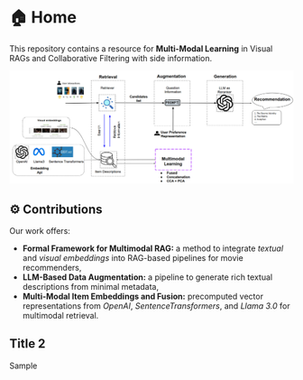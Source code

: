 # 🏠 Home

This repository contains a resource for **Multi-Modal Learning** in Visual RAGs and Collaborative Filtering with side information.

![RAG-VisualRec](./rag-demo.png "RAG-VisualRec")

## ⚙️ Contributions

Our work offers:

- **Formal Framework for Multimodal RAG:** a method to integrate _textual_ and _visual embeddings_ into RAG-based pipelines for movie recommenders,
- **LLM-Based Data Augmentation:** a pipeline to generate rich textual descriptions from minimal metadata,
- **Multi-Modal Item Embeddings and Fusion:** precomputed vector representations from _OpenAI_, _SentenceTransformers_, and _Llama 3.0_ for multimodal retrieval.

## Title 2

Sample
